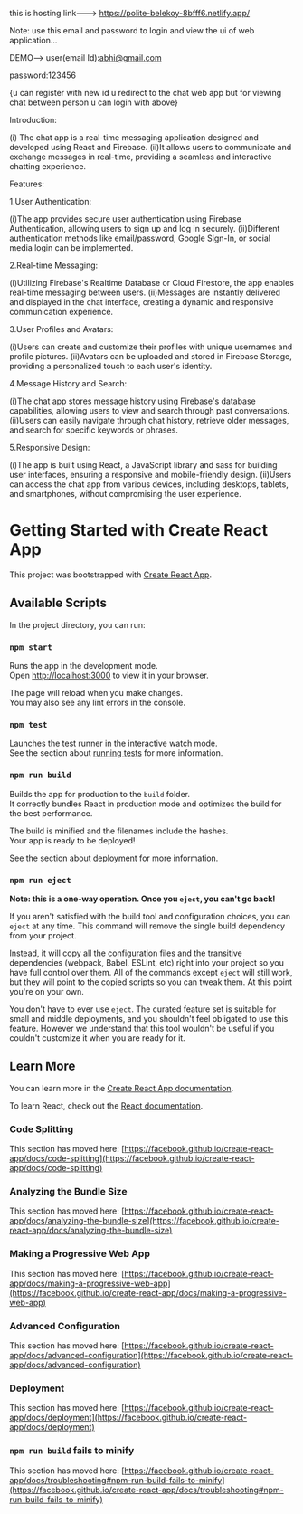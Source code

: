this is hosting link--->
https://polite-belekoy-8bfff6.netlify.app/

Note: use this email and password to login and view the ui of web application...

DEMO-->
user(email Id):abhi@gmail.com

password:123456

{u can register with new id u redirect to the chat web app but for viewing chat between person u can login with above}

Introduction:

(i) The chat app is a real-time messaging application designed and developed using React and Firebase.
(ii)It allows users to communicate and exchange messages in real-time, providing a seamless and interactive chatting experience.

Features:

1.User Authentication:

(i)The app provides secure user authentication using Firebase Authentication, allowing users to sign up and log in securely.
(ii)Different authentication methods like email/password, Google Sign-In, or social media login can be implemented.

2.Real-time Messaging:

(i)Utilizing Firebase's Realtime Database or Cloud Firestore, the app enables real-time messaging between users.
(ii)Messages are instantly delivered and displayed in the chat interface, creating a dynamic and responsive communication experience.

3.User Profiles and Avatars:

(i)Users can create and customize their profiles with unique usernames and profile pictures.
(ii)Avatars can be uploaded and stored in Firebase Storage, providing a personalized touch to each user's identity.

4.Message History and Search:

(i)The chat app stores message history using Firebase's database capabilities, allowing users to view and search through past conversations.
(ii)Users can easily navigate through chat history, retrieve older messages, and search for specific keywords or phrases.

5.Responsive Design:

(i)The app is built using React, a JavaScript library and sass for building user interfaces, ensuring a responsive and mobile-friendly design.
(ii)Users can access the chat app from various devices, including desktops, tablets, and smartphones, without compromising the user experience.



# Getting Started with Create React App

This project was bootstrapped with [Create React App](https://github.com/facebook/create-react-app).

## Available Scripts

In the project directory, you can run:

### `npm start`

Runs the app in the development mode.\
Open [http://localhost:3000](http://localhost:3000) to view it in your browser.

The page will reload when you make changes.\
You may also see any lint errors in the console.

### `npm test`

Launches the test runner in the interactive watch mode.\
See the section about [running tests](https://facebook.github.io/create-react-app/docs/running-tests) for more information.

### `npm run build`

Builds the app for production to the `build` folder.\
It correctly bundles React in production mode and optimizes the build for the best performance.

The build is minified and the filenames include the hashes.\
Your app is ready to be deployed!

See the section about [deployment](https://facebook.github.io/create-react-app/docs/deployment) for more information.

### `npm run eject`

**Note: this is a one-way operation. Once you `eject`, you can't go back!**

If you aren't satisfied with the build tool and configuration choices, you can `eject` at any time. This command will remove the single build dependency from your project.

Instead, it will copy all the configuration files and the transitive dependencies (webpack, Babel, ESLint, etc) right into your project so you have full control over them. All of the commands except `eject` will still work, but they will point to the copied scripts so you can tweak them. At this point you're on your own.

You don't have to ever use `eject`. The curated feature set is suitable for small and middle deployments, and you shouldn't feel obligated to use this feature. However we understand that this tool wouldn't be useful if you couldn't customize it when you are ready for it.

## Learn More

You can learn more in the [Create React App documentation](https://facebook.github.io/create-react-app/docs/getting-started).

To learn React, check out the [React documentation](https://reactjs.org/).

### Code Splitting

This section has moved here: [https://facebook.github.io/create-react-app/docs/code-splitting](https://facebook.github.io/create-react-app/docs/code-splitting)

### Analyzing the Bundle Size

This section has moved here: [https://facebook.github.io/create-react-app/docs/analyzing-the-bundle-size](https://facebook.github.io/create-react-app/docs/analyzing-the-bundle-size)

### Making a Progressive Web App

This section has moved here: [https://facebook.github.io/create-react-app/docs/making-a-progressive-web-app](https://facebook.github.io/create-react-app/docs/making-a-progressive-web-app)

### Advanced Configuration

This section has moved here: [https://facebook.github.io/create-react-app/docs/advanced-configuration](https://facebook.github.io/create-react-app/docs/advanced-configuration)

### Deployment

This section has moved here: [https://facebook.github.io/create-react-app/docs/deployment](https://facebook.github.io/create-react-app/docs/deployment)

### `npm run build` fails to minify

This section has moved here: [https://facebook.github.io/create-react-app/docs/troubleshooting#npm-run-build-fails-to-minify](https://facebook.github.io/create-react-app/docs/troubleshooting#npm-run-build-fails-to-minify)
